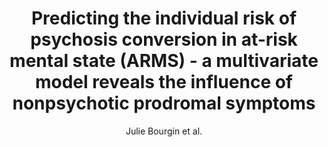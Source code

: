 ---
cat: gaia
subcat: signature
bestof: false
author: Julie Bourgin et al.
title: Predicting the individual risk of psychosis conversion in at-risk mental state (ARMS) - a multivariate model reveals the influence of nonpsychotic prodromal symptoms
journal: European Child \& Adolescent Psychiatry
year: 2019
type: article
doi: 10.1007/s00787-019-01461-y
---